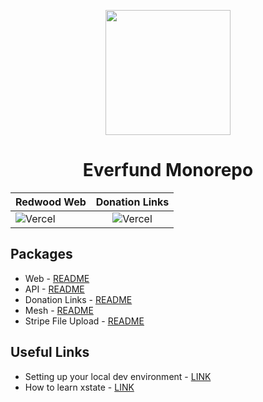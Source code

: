 <p align="center">
  <img src="https://avatars.githubusercontent.com/u/50586453?v=4" width="200" />
  <h1 align="center">Everfund Monorepo</h1>
</p>

| Redwood Web                                                                                                |                                             Donation Links                                              |
| :--------------------------------------------------------------------------------------------------------- | :-----------------------------------------------------------------------------------------------------: |
| ![Vercel](https://therealsujitk-vercel-badge.vercel.app/?app=monorepo-git-main-everfund&style=flat-square) | ![Vercel](https://therealsujitk-vercel-badge.vercel.app/?app=donation-links-everfund&style=flat-square) |

## Packages

- Web - [README](https://github.com/everfund/dashboard/tree/main/web)
- API - [README](https://github.com/everfund/dashboard/tree/main/api)
- Donation Links - [README](https://github.com/everfund/dashboard/tree/main/packages/donation-links)
- Mesh - [README](https://github.com/everfund/dashboard/tree/main/packages/mesh)
- Stripe File Upload - [README](https://github.com/everfund/dashboard/tree/main/packages/stripe-file-upload)

## Useful Links

- Setting up your local dev environment - [LINK](https://github.com/everfund/dashboard/wiki/Setting-up-your-local-dev-environment)
- How to learn xstate - [LINK](https://github.com/everfund/dashboard/wiki/xstate)
